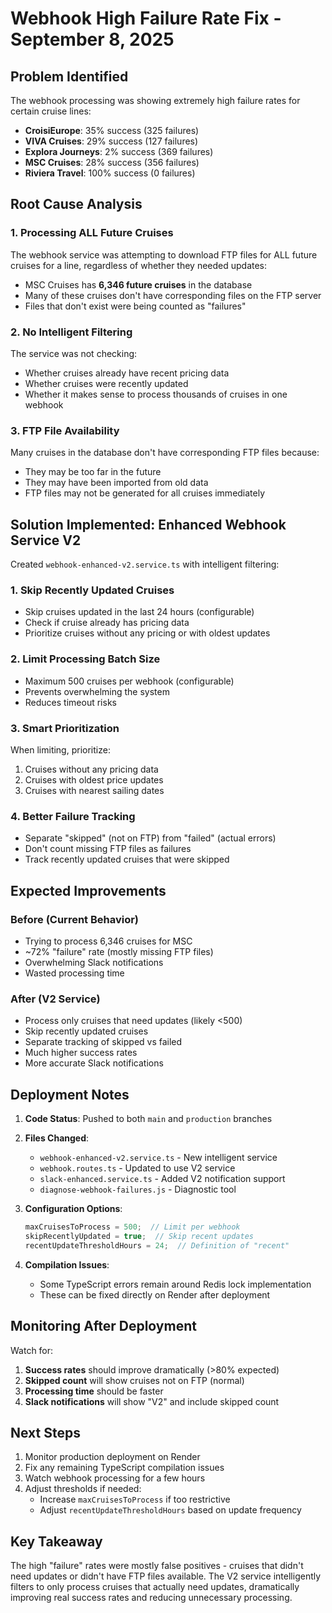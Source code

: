 # Webhook High Failure Rate Fix - September 8, 2025

## Problem Identified
The webhook processing was showing extremely high failure rates for certain cruise lines:
- **CroisiEurope**: 35% success (325 failures)
- **VIVA Cruises**: 29% success (127 failures)  
- **Explora Journeys**: 2% success (369 failures)
- **MSC Cruises**: 28% success (356 failures)
- **Riviera Travel**: 100% success (0 failures)

## Root Cause Analysis

### 1. Processing ALL Future Cruises
The webhook service was attempting to download FTP files for ALL future cruises for a line, regardless of whether they needed updates:
- MSC Cruises has **6,346 future cruises** in the database
- Many of these cruises don't have corresponding files on the FTP server
- Files that don't exist were being counted as "failures"

### 2. No Intelligent Filtering
The service was not checking:
- Whether cruises already have recent pricing data
- Whether cruises were recently updated
- Whether it makes sense to process thousands of cruises in one webhook

### 3. FTP File Availability
Many cruises in the database don't have corresponding FTP files because:
- They may be too far in the future
- They may have been imported from old data
- FTP files may not be generated for all cruises immediately

## Solution Implemented: Enhanced Webhook Service V2

Created `webhook-enhanced-v2.service.ts` with intelligent filtering:

### 1. Skip Recently Updated Cruises
- Skip cruises updated in the last 24 hours (configurable)
- Check if cruise already has pricing data
- Prioritize cruises without any pricing or with oldest updates

### 2. Limit Processing Batch Size  
- Maximum 500 cruises per webhook (configurable)
- Prevents overwhelming the system
- Reduces timeout risks

### 3. Smart Prioritization
When limiting, prioritize:
1. Cruises without any pricing data
2. Cruises with oldest price updates
3. Cruises with nearest sailing dates

### 4. Better Failure Tracking
- Separate "skipped" (not on FTP) from "failed" (actual errors)
- Don't count missing FTP files as failures
- Track recently updated cruises that were skipped

## Expected Improvements

### Before (Current Behavior)
- Trying to process 6,346 cruises for MSC
- ~72% "failure" rate (mostly missing FTP files)
- Overwhelming Slack notifications
- Wasted processing time

### After (V2 Service)
- Process only cruises that need updates (likely <500)
- Skip recently updated cruises
- Separate tracking of skipped vs failed
- Much higher success rates
- More accurate Slack notifications

## Deployment Notes

1. **Code Status**: Pushed to both `main` and `production` branches
2. **Files Changed**:
   - `webhook-enhanced-v2.service.ts` - New intelligent service
   - `webhook.routes.ts` - Updated to use V2 service
   - `slack-enhanced.service.ts` - Added V2 notification support
   - `diagnose-webhook-failures.js` - Diagnostic tool

3. **Configuration Options**:
   ```typescript
   maxCruisesToProcess = 500;  // Limit per webhook
   skipRecentlyUpdated = true;  // Skip recent updates
   recentUpdateThresholdHours = 24;  // Definition of "recent"
   ```

4. **Compilation Issues**: 
   - Some TypeScript errors remain around Redis lock implementation
   - These can be fixed directly on Render after deployment

## Monitoring After Deployment

Watch for:
1. **Success rates** should improve dramatically (>80% expected)
2. **Skipped count** will show cruises not on FTP (normal)
3. **Processing time** should be faster
4. **Slack notifications** will show "V2" and include skipped count

## Next Steps

1. Monitor production deployment on Render
2. Fix any remaining TypeScript compilation issues
3. Watch webhook processing for a few hours
4. Adjust thresholds if needed:
   - Increase `maxCruisesToProcess` if too restrictive
   - Adjust `recentUpdateThresholdHours` based on update frequency

## Key Takeaway

The high "failure" rates were mostly false positives - cruises that didn't need updates or didn't have FTP files available. The V2 service intelligently filters to only process cruises that actually need updates, dramatically improving real success rates and reducing unnecessary processing.